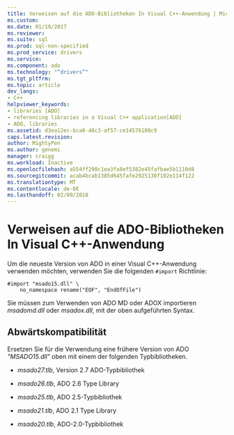 ```yaml
---
title: Verweisen auf die ADO-Bibliotheken In Visual C++-Anwendung | Microsoft Docs
ms.custom: 
ms.date: 01/19/2017
ms.reviewer: 
ms.suite: sql
ms.prod: sql-non-specified
ms.prod_service: drivers
ms.service: 
ms.component: ado
ms.technology: "“drivers”"
ms.tgt_pltfrm: 
ms.topic: article
dev_langs:
- C++
helpviewer_keywords:
- libraries [ADO]
- referencing libraries in a Visual C++ application[ADO]
- ADO, libraries
ms.assetid: d3ea12ec-bca8-48c3-af57-ce14576108c9
caps.latest.revision: 
author: MightyPen
ms.author: genemi
manager: craigg
ms.workload: Inactive
ms.openlocfilehash: a554ff290c1ea3fa8ef5382e45fafbae5b1110d8
ms.sourcegitcommit: acab4bcab1385d645fafe2925130f102e114f122
ms.translationtype: MT
ms.contentlocale: de-DE
ms.lasthandoff: 02/09/2018
---
```

# <a name="referencing-the-ado-libraries-in-a-visual-c-application"></a>Verweisen auf die ADO-Bibliotheken In Visual C++-Anwendung
Um die neueste Version von ADO in einer Visual C++-Anwendung verwenden möchten, verwenden Sie die folgenden `#import` Richtlinie:  
  
```  
#import "msado15.dll" \  
    no_namespace rename("EOF", "EndOfFile")  
```  
  
 Sie müssen zum Verwenden von ADO MD oder ADOX importieren *msadomd.dll* oder *msadox.dll*, mit der oben aufgeführten Syntax.  
  
## <a name="backward-compatibility"></a>Abwärtskompatibilität  
 Ersetzen Sie für die Verwendung eine frühere Version von ADO *"MSADO15.dll"* oben mit einem der folgenden Typbibliotheken.  
  
-   *msado27.tlb*, Version 2.7 ADO-Typbibliothek  
  
-   *msado26.tlb*, ADO 2.6 Type Library  
  
-   *msado25.tlb*, ADO 2.5-Typbibliothek  
  
-   *msado21.tlb*, ADO 2.1 Type Library  
  
-   *msado20.tlb*, ADO-2.0-Typbibliothek

